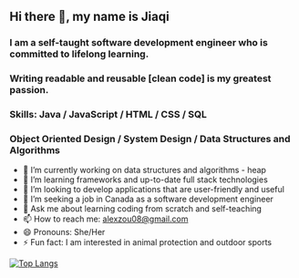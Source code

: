 ## Hi there 👋, my name is Jiaqi

### I am a self-taught software development engineer who is committed to lifelong learning.
### Writing readable and reusable [clean code] is my greatest passion. 

### Skills: Java / JavaScript / HTML / CSS / SQL
### Object Oriented Design / System Design / Data Structures and Algorithms 

- 🔭 I’m currently working on data structures and algorithms - heap
- 🌱 I’m learning frameworks and up-to-date full stack technologies 
- 👯 I’m looking to develop applications that are user-friendly and useful
- 🤔 I’m seeking a job in Canada as a software development engineer
- 💬 Ask me about learning coding from scratch and self-teaching
- 📫 How to reach me: alexzou08@gmail.com
- 😄 Pronouns: She/Her 
- ⚡ Fun fact: I am interested in animal protection and outdoor sports

[![Top Langs](https://github-readme-stats.vercel.app/api/top-langs/?username=alexzou08&layout=compact&theme=radical)](https://github.com/anuraghazra/github-readme-stats)

<!---
alexzou08/alexzou08 is a ✨ special ✨ repository because its `README.md` (this file) appears on your GitHub profile.
You can click the Preview link to take a look at your changes.
--->
